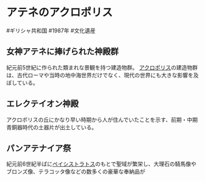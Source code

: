 # アテネのアクロポリス
#ギリシャ共和国 #1987年 #文化遺産
## 女神アテネに捧げられた神殿群
紀元前5世紀に作られた類まれな景観を持つ建造物群。
[アクロポリス](terms/アクロポリス.md)の建造物群は、古代ローマや当時の地中海世界だけでなく、現代の世界にも大きな影響を及ぼしている。
## エレクテイオン神殿
アクロポリスの丘にかなり早い時期から人が住んでいたことを示す、前期・中期青銅器時代の土器片が出土している。
## パンアテナイア祭
紀元前6世紀半ばに[ペイシストラトス](terms/ペイシストラトス.md)のもとで聖域が繁栄し、大理石の騎馬像やブロンズ像、テラコッタ像などの数多くの豪華な奉納品が